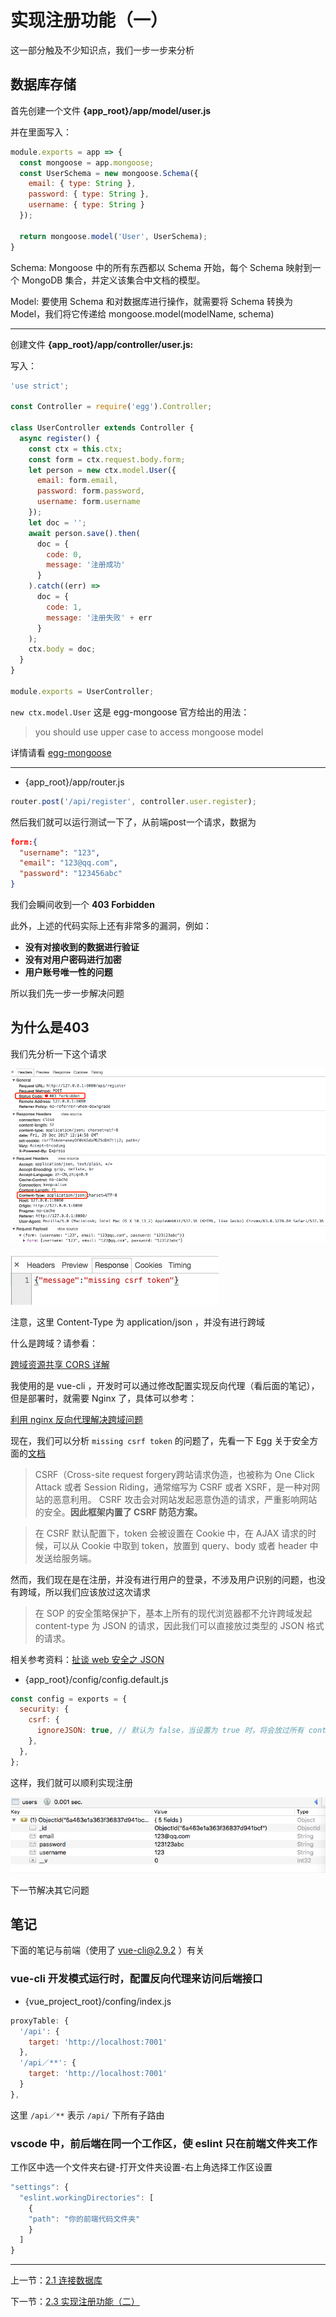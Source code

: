 # 实现注册功能（一）

这一部分触及不少知识点，我们一步一步来分析

## 数据库存储

首先创建一个文件 **{app_root}/app/model/user.js**

并在里面写入：

```javascript
module.exports = app => {
  const mongoose = app.mongoose;
  const UserSchema = new mongoose.Schema({
    email: { type: String },
    password: { type: String },
    username: { type: String }
  });

  return mongoose.model('User', UserSchema);
}
```

Schema: Mongoose 中的所有东西都以 Schema 开始，每个 Schema 映射到一个 MongoDB 集合，并定义该集合中文档的模型。

Model: 要使用 Schema 和对数据库进行操作，就需要将 Schema 转换为 Model，我们将它传递给 mongoose.model(modelName, schema)

---
创建文件 **{app_root}/app/controller/user.js:**

写入：

```javascript
'use strict';

const Controller = require('egg').Controller;

class UserController extends Controller {
  async register() {
    const ctx = this.ctx;
    const form = ctx.request.body.form;
    let person = new ctx.model.User({
      email: form.email,
      password: form.password,
      username: form.username
    });
    let doc = '';
    await person.save().then(
      doc = {
        code: 0,
        message: '注册成功'
      }
    ).catch((err) =>
      doc = {
        code: 1,
        message: '注册失败' + err
      }
    );
    ctx.body = doc;
  }
}

module.exports = UserController;
```

`new ctx.model.User` 这是 egg-mongoose 官方给出的用法：
>you should use upper case to access mongoose model

详情请看 [egg-mongoose](https://github.com/eggjs/egg-mongoose#example)

---
- {app_root}/app/router.js

```javascript
router.post('/api/register', controller.user.register);
```

然后我们就可以运行测试一下了，从前端post一个请求，数据为

```json
form:{
  "username": "123",
  "email": "123@qq.com",
  "password": "123456abc"
}
```

我们会瞬间收到一个 **403 Forbidden**

此外，上述的代码实际上还有非常多的漏洞，例如：

- **没有对接收到的数据进行验证**
- **没有对用户密码进行加密**
- **用户账号唯一性的问题**

所以我们先一步一步解决问题

## 为什么是403

我们先分析一下这个请求

![register-403](img/2.2%20register-403.png)

![register-403-Response](img/2.2%20register-403-Response.png)

注意，这里 Content-Type 为 application/json ，并没有进行跨域

什么是跨域？请参看：

[跨域资源共享 CORS 详解](http://www.ruanyifeng.com/blog/2016/04/cors.html)

我使用的是 vue-cli ，开发时可以通过修改配置实现反向代理（看后面的笔记），但是部署时，就需要 Nginx 了，具体可以参考：

[利用 nginx 反向代理解决跨域问题](http://www.cnblogs.com/bninp/p/5694277.html)

现在，我们可以分析 `missing csrf token` 的问题了，先看一下 Egg 关于安全方面的[文档](https://eggjs.org/zh-cn/core/security.html)

>CSRF（Cross-site request forgery跨站请求伪造，也被称为 One Click Attack 或者 Session Riding，通常缩写为 CSRF 或者 XSRF，是一种对网站的恶意利用。 CSRF 攻击会对网站发起恶意伪造的请求，严重影响网站的安全。**因此框架内置了 CSRF 防范方案。**

>在 CSRF 默认配置下，token 会被设置在 Cookie 中，在 AJAX 请求的时候，可以从 Cookie 中取到 token，放置到 query、body 或者 header 中发送给服务端。

然而，我们现在是在注册，并没有进行用户的登录，不涉及用户识别的问题，也没有跨域，所以我们应该放过这次请求

>在 SOP 的安全策略保护下，基本上所有的现代浏览器都不允许跨域发起 content-type 为 JSON 的请求，因此我们可以直接放过类型的 JSON 格式的请求。

相关参考资料：[扯谈 web 安全之 JSON](http://blog.csdn.net/hengyunabc/article/details/26305203)

- {app_root}/config/config.default.js

```javascript
const config = exports = {
  security: {
    csrf: {
      ignoreJSON: true, // 默认为 false，当设置为 true 时，将会放过所有 content-type 为 `application/json` 的请求
    },
  },
};
```

这样，我们就可以顺利实现注册

![register-mongoDB](img/2.2%20register-mongoDB.png)

下一节解决其它问题

## 笔记

下面的笔记与前端（使用了 vue-cli@2.9.2 ）有关

### vue-cli 开发模式运行时，配置反向代理来访问后端接口

- {vue_project_root}/confing/index.js

```javascript
proxyTable: {
  '/api': {
    target: 'http://localhost:7001'
  },
  '/api／**': {
    target: 'http://localhost:7001'
  }
},
```

这里 `/api／**` 表示 `/api/` 下所有子路由

### vscode 中，前后端在同一个工作区，使 eslint 只在前端文件夹工作

工作区中选一个文件夹右键-打开文件夹设置-右上角选择工作区设置

```javascript
"settings": {
  "eslint.workingDirectories": [
    {
    "path": "你的前端代码文件夹"
    }
  ]
}
```

---

上一节：[2.1 连接数据库](2.1%20连接数据库.md)

下一节：[2.3 实现注册功能（二）](2.3%20实现注册功能（二）.md)
